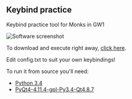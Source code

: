 ## Keybind practice

Keybind practice tool for Monks in GW1

![Software screenshot](http://i.imgur.com/A0TfTSE.png)

To download and execute right away, [click here](https://github.com/miguelcgmarques/keybind_practice/releases/download/R_1/KeybindPractice_v1.zip).

Edit config.txt to suit your own keybindings!


To run it from source you'll need:
* [Python 3.4](https://www.python.org/downloads/release/python-343/)
* [PyQt4-4.11.4-gpl-Py3.4-Qt4.8.7](https://www.riverbankcomputing.com/software/pyqt/download)
